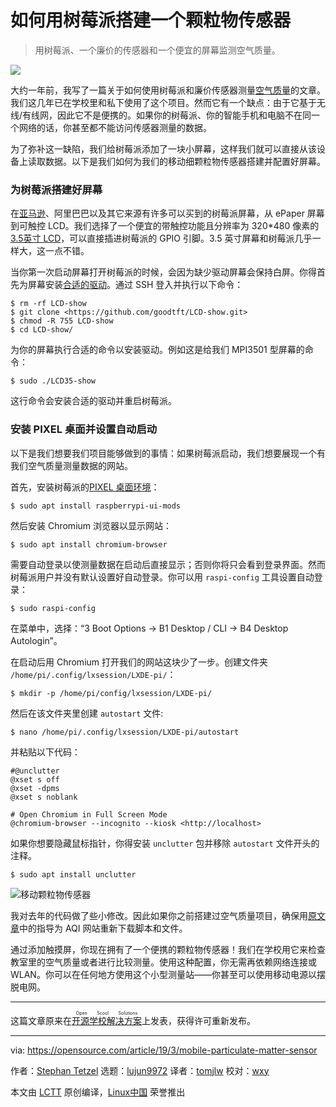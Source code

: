 [#]: collector: (lujun9972)
[#]: translator: (tomjlw)
[#]: reviewer: (wxy)
[#]: publisher: (wxy)
[#]: url: (https://linux.cn/article-10939-1.html)
[#]: subject: (How to build a mobile particulate matter sensor with a Raspberry Pi)
[#]: via: (https://opensource.com/article/19/3/mobile-particulate-matter-sensor)
[#]: author: (Stephan Tetzel https://opensource.com/users/stephan)

如何用树莓派搭建一个颗粒物传感器
======

> 用树莓派、一个廉价的传感器和一个便宜的屏幕监测空气质量。

![](https://img.linux.net.cn/data/attachment/album/201906/05/005121bbveeavwgyc1i1gk.jpg)

大约一年前，我写了一篇关于如何使用树莓派和廉价传感器测量[空气质量][2]的文章。我们这几年已在学校里和私下使用了这个项目。然而它有一个缺点：由于它基于无线/有线网，因此它不是便携的。如果你的树莓派、你的智能手机和电脑不在同一个网络的话，你甚至都不能访问传感器测量的数据。 

为了弥补这一缺陷，我们给树莓派添加了一块小屏幕，这样我们就可以直接从该设备上读取数据。以下是我们如何为我们的移动细颗粒物传感器搭建并配置好屏幕。

### 为树莓派搭建好屏幕

在[亚马逊][3]、阿里巴巴以及其它来源有许多可以买到的树莓派屏幕，从 ePaper 屏幕到可触控 LCD。我们选择了一个便宜的带触控功能且分辨率为 320*480 像素的[3.5英寸 LCD][3]，可以直接插进树莓派的 GPIO 引脚。3.5 英寸屏幕和树莓派几乎一样大，这一点不错。

当你第一次启动屏幕打开树莓派的时候，会因为缺少驱动屏幕会保持白屏。你得首先为屏幕安装[合适的驱动][5]。通过 SSH 登入并执行以下命令：

```
$ rm -rf LCD-show
$ git clone <https://github.com/goodtft/LCD-show.git>
$ chmod -R 755 LCD-show
$ cd LCD-show/
```

为你的屏幕执行合适的命令以安装驱动。例如这是给我们 MPI3501 型屏幕的命令：

```
$ sudo ./LCD35-show
```

这行命令会安装合适的驱动并重启树莓派。

### 安装 PIXEL 桌面并设置自动启动

以下是我们想要我们项目能够做到的事情：如果树莓派启动，我们想要展现一个有我们空气质量测量数据的网站。

首先，安装树莓派的[PIXEL 桌面环境][6]：

```
$ sudo apt install raspberrypi-ui-mods
```

然后安装 Chromium 浏览器以显示网站：

```
$ sudo apt install chromium-browser
```

需要自动登录以使测量数据在启动后直接显示；否则你将只会看到登录界面。然而树莓派用户并没有默认设置好自动登录。你可以用 `raspi-config` 工具设置自动登录：

```
$ sudo raspi-config
```

在菜单中，选择：“3 Boot Options → B1 Desktop / CLI → B4 Desktop Autologin”。

在启动后用 Chromium 打开我们的网站这块少了一步。创建文件夹 `/home/pi/.config/lxsession/LXDE-pi/`：

```
$ mkdir -p /home/pi/config/lxsession/LXDE-pi/
```

然后在该文件夹里创建 `autostart` 文件:

```
$ nano /home/pi/.config/lxsession/LXDE-pi/autostart
```

并粘贴以下代码：

```
#@unclutter
@xset s off
@xset -dpms
@xset s noblank

# Open Chromium in Full Screen Mode
@chromium-browser --incognito --kiosk <http://localhost>
```

如果你想要隐藏鼠标指针，你得安装 `unclutter` 包并移除 `autostart` 文件开头的注释。

```
$ sudo apt install unclutter
```

![移动颗粒物传感器][7]

我对去年的代码做了些小修改。因此如果你之前搭建过空气质量项目，确保用[原文章][2]中的指导为 AQI 网站重新下载脚本和文件。

通过添加触摸屏，你现在拥有了一个便携的颗粒物传感器！我们在学校用它来检查教室里的空气质量或者进行比较测量。使用这种配置，你无需再依赖网络连接或 WLAN。你可以在任何地方使用这个小型测量站——你甚至可以使用移动电源以摆脱电网。

* * *

这篇文章原来在<ruby>[开源学校解决方案][8]<rt>Open Scool Solutions</rt></ruby>上发表，获得许可重新发布。

--------------------------------------------------------------------------------

via: https://opensource.com/article/19/3/mobile-particulate-matter-sensor

作者：[Stephan Tetzel][a]
选题：[lujun9972][b]
译者：[tomjlw](https://github.com/tomjlw)
校对：[wxy](https://github.com/wxy)

本文由 [LCTT](https://github.com/LCTT/TranslateProject) 原创编译，[Linux中国](https://linux.cn/) 荣誉推出

[a]: https://opensource.com/users/stephan
[b]: https://github.com/lujun9972
[1]: https://opensource.com/sites/default/files/styles/image-full-size/public/lead-images/talk_chat_team_mobile_desktop.png?itok=d7sRtKfQ (Team communication, chat)
[2]: https://linux.cn/article-9620-1.html
[3]: https://www.amazon.com/gp/search/ref=as_li_qf_sp_sr_tl?ie=UTF8&tag=openschoolsol-20&keywords=lcd%20raspberry&index=aps&camp=1789&creative=9325&linkCode=ur2&linkId=51d6d7676e10d6c7db203c4a8b3b529a
[4]: https://amzn.to/2CcvgpC
[5]: https://github.com/goodtft/LCD-show
[6]: https://linux.cn/article-8459-1.html
[7]: https://opensource.com/sites/default/files/uploads/mobile-aqi-sensor.jpg (Mobile particulate matter sensor)
[8]: https://openschoolsolutions.org/mobile-particulate-matter-sensor/


